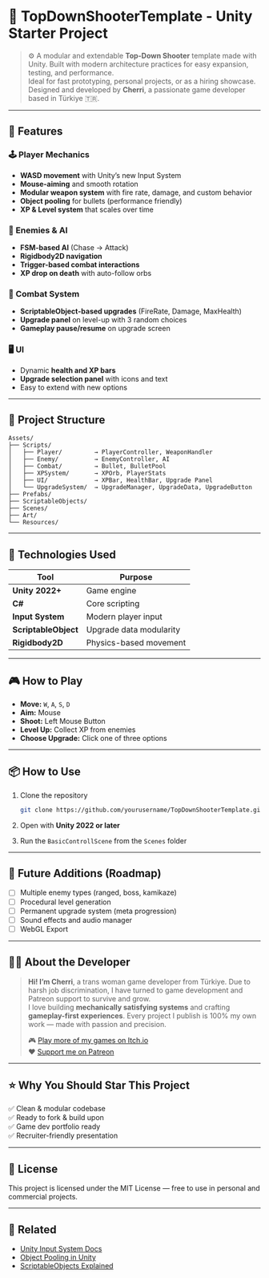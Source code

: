# 🧠 TopDownShooterTemplate - Unity Starter Project

<p align="center">
</p>

> ⚙️ A modular and extendable **Top-Down Shooter** template made with Unity. Built with modern architecture practices for easy expansion, testing, and performance.  
> Ideal for fast prototyping, personal projects, or as a hiring showcase. Designed and developed by **Cherri**, a passionate game developer based in Türkiye 🇹🇷.

---

## 🚀 Features

### 🕹️ Player Mechanics
- **WASD movement** with Unity’s new Input System
- **Mouse-aiming** and smooth rotation
- **Modular weapon system** with fire rate, damage, and custom behavior
- **Object pooling** for bullets (performance friendly)
- **XP & Level system** that scales over time

### 👾 Enemies & AI
- **FSM-based AI** (Chase → Attack)
- **Rigidbody2D navigation**
- **Trigger-based combat interactions**
- **XP drop on death** with auto-follow orbs

### 🎯 Combat System
- **ScriptableObject-based upgrades** (FireRate, Damage, MaxHealth)
- **Upgrade panel** on level-up with 3 random choices
- **Gameplay pause/resume** on upgrade screen

### 🖥️ UI
- Dynamic **health and XP bars**
- **Upgrade selection panel** with icons and text
- Easy to extend with new options

---

## 📂 Project Structure

```plaintext
Assets/
├── Scripts/
│   ├── Player/         → PlayerController, WeaponHandler
│   ├── Enemy/          → EnemyController, AI
│   ├── Combat/         → Bullet, BulletPool
│   ├── XPSystem/       → XPOrb, PlayerStats
│   ├── UI/             → XPBar, HealthBar, Upgrade Panel
│   └── UpgradeSystem/  → UpgradeManager, UpgradeData, UpgradeButton
├── Prefabs/
├── ScriptableObjects/
├── Scenes/
├── Art/
└── Resources/
```

---

## 🔧 Technologies Used

| Tool              | Purpose                          |
|------------------|----------------------------------|
| **Unity 2022+**  | Game engine                      |
| **C#**           | Core scripting                   |
| **Input System** | Modern player input              |
| **ScriptableObject** | Upgrade data modularity     |
| **Rigidbody2D**  | Physics-based movement           |

---

## 🎮 How to Play

- **Move:** `W`, `A`, `S`, `D`
- **Aim:** Mouse
- **Shoot:** Left Mouse Button
- **Level Up:** Collect XP from enemies
- **Choose Upgrade:** Click one of three options

---

## 📦 How to Use

1. Clone the repository  
   ```bash
   git clone https://github.com/yourusername/TopDownShooterTemplate.git
   ```

2. Open with **Unity 2022 or later**

3. Run the `BasicControllScene` from the `Scenes` folder

---

## 🧪 Future Additions (Roadmap)

- [ ] Multiple enemy types (ranged, boss, kamikaze)
- [ ] Procedural level generation
- [ ] Permanent upgrade system (meta progression)
- [ ] Sound effects and audio manager
- [ ] WebGL Export

---

## 🧑‍💻 About the Developer

> **Hi! I’m Cherri**, a trans woman game developer from Türkiye. Due to harsh job discrimination, I have turned to game development and Patreon support to survive and grow.  
> I love building **mechanically satisfying systems** and crafting **gameplay-first experiences**. Every project I publish is 100% my own work — made with passion and precision.  
>
> 🎮 [Play more of my games on Itch.io]((https://cerobaby.itch.io/))  
> ❤️ [Support me on Patreon]((https://www.patreon.com/c/cerenbeybi))

---

## ⭐ Why You Should Star This Project

✅ Clean & modular codebase  
✅ Ready to fork & build upon  
✅ Game dev portfolio ready  
✅ Recruiter-friendly presentation

---

## 📄 License

This project is licensed under the MIT License — free to use in personal and commercial projects.

---

## 🔗 Related

- [Unity Input System Docs](https://docs.unity3d.com/Packages/com.unity.inputsystem@1.0/manual/index.html)  
- [Object Pooling in Unity](https://learn.unity.com/tutorial/introduction-to-object-pooling)  
- [ScriptableObjects Explained](https://www.youtube.com/watch?v=6YQUu5Lqsbk)
